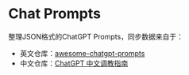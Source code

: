 # Chat Prompts

整理JSON格式的ChatGPT Prompts，同步数据来自于：
- 英文仓库：[awesome-chatgpt-prompts](https://github.com/f/awesome-chatgpt-prompts)
- 中文仓库：[ChatGPT 中文调教指南](https://github.com/PlexPt/awesome-chatgpt-prompts-zh)
